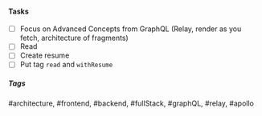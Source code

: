 

#### Tasks
- [ ] Focus on Advanced Concepts from GraphQL (Relay, render as you fetch, architecture of fragments)
- [ ] Read
- [ ] Create resume
- [ ] Put tag `read` and `withResume`

##### Tags
#architecture, #frontend, #backend, #fullStack, #graphQL, #relay, #apollo
